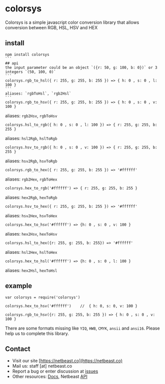 # colorsys

Colorsys is a simple javascript color conversion library that allows conversion between RGB, HSL, HSV and HEX

## install

````
npm install colorsys
```
## api
the input parameter could be an object `({r: 50, g: 100, b: 0})` or 3 integers `(50, 100, 0)`
```
colorsys.rgb_to_hsl({ r: 255, g: 255, b: 255 }) => { h: 0 , s: 0 , l: 100 }
```
aliases: `rgbToHsl`, `rgb2Hsl`
```
colorsys.rgb_to_hsv({ r: 255, g: 255, b: 255 }) => { h: 0 , s: 0 , v: 100 }
````
aliases: `rgb2Hsv`, `rgbToHsv`
````
colorsys.hsl_to_rgb({ h: 0 , s: 0 , l: 100 }) => { r: 255, g: 255, b: 255 }
````
aliases: `hsl2Rgb`, `hslToRgb`
```
colorsys.hsv_to_rgb({ h: 0 , s: 0 , v: 100 }) => { r: 255, g: 255, b: 255 }
````
aliases: `hsv2Rgb`, `hsvToRgb`
```
colorsys.rgb_to_hex({ r: 255, g: 255, b: 255 }) => '#ffffff'
````
aliases: `rgb2Hex`, `rgbToHex`
```
colorsys.hex_to_rgb('#ffffff') => { r: 255, g: 255, b: 255 }
````
aliases: `hex2Rgb`, `hexToRgb`
```
colorsys.hsv_to_hex({ r: 255, g: 255, b: 255 }) => '#ffffff'
````
aliases: `hsv2Hex`, `hsvToHex`
```
colorsys.hex_to_hsv('#ffffff') => {h: 0 , s: 0 , v: 100 }
````
aliases: `hex2Hsv`, `hexToHsv`
```
colorsys.hsl_to_hex({r: 255, g: 255, b: 255}) => '#ffffff'
````
aliases: `hsl2Hex`, `hslToHex`
```
colorsys.hex_to_hsl('#ffffff') => {h: 0 , s: 0 , l: 100 }
```
aliases: `hex2Hsl`, `hexToHsl`

## example
````
var colorsys = require('colorsys')

colorsys.hex_to_hsv('#ffffff')    //  { h: 0, s: 0, v: 100 }

colorsys.rgb_to_hsv({r: 255, g: 255, b: 255 }) => { h: 0 , s: 0 , v: 100 }
````

There are some formats missing like `YIQ`, `HWB`, `CMYK`, `ansii` and `ansi16`. Please help us to complete this library.

## Contact
* Visit our site [https://netbeast.co](https://netbeast.co)
* Mail us: staff [at] netbeast.co
* Report a bug or enter discussion at [issues](https://github.com/netbeast/docs/issues)
* Other resources: [Docs](https://github.com/netbeast/docs/wiki), Netbeast [API](https://github.com/netbeast/API)


